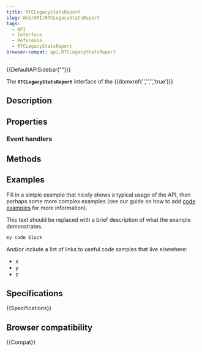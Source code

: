 ```yaml
---
title: RTCLegacyStatsReport
slug: Web/API/RTCLegacyStatsReport
tags:
  - API
  - Interface
  - Reference
  - RTCLegacyStatsReport
browser-compat: api.RTCLegacyStatsReport
---
```

{{DefaultAPISidebar("")}}

The **`RTCLegacyStatsReport`** interface of the {{domxref('','','','true')}} 

## Description

 

## Properties



### Event handlers



## Methods



## Examples

Fill in a simple example that nicely shows a typical usage of the API, then perhaps some more complex examples (see our guide on how to add [code examples](/en-US/docs/MDN/Contribute/Structures/Code_examples) for more information).

This text should be replaced with a brief description of what the example demonstrates.

```js
my code block
```

And/or include a list of links to useful code samples that live elsewhere:

*   x
*   y
*   z

## Specifications

{{Specifications}}

## Browser compatibility

{{Compat}}

